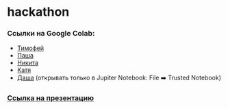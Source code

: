 # hackathon
### Ссылки на Google Colab:
* [Тимофей](https://colab.research.google.com/drive/1Rf-MKnHh_cTVlssmBUWDwFVXOYckvvOi?usp=sharing)
* [Паша](https://colab.research.google.com/drive/1BaNQs7VmMHZwAR9R2zrlwahdQuA95ub4?usp=sharing)
* [Никита](https://colab.research.google.com/drive/1AhTvxDFAMRrIw9bP5xPnjQ27ioGe87Op#scrollTo=NIxFU6Z8nA10)
* [Катя](https://colab.research.google.com/drive/15kI7laIt_ITtKnEtuFPILjoGGwsmbcxA?usp=sharing)
* [Даша](https://drive.google.com/file/d/1ghW-E-3t8Nmm69_MrsB3oop8KmVAIRd8/view?usp=sharing) (открывать только в Jupiter Notebook: File ➡️ Trusted Notebook)
### [Ссылка на презентацию](https://docs.google.com/presentation/d/1n35QLPyKHfr1QR7TYsZMklDhnfjwDbkvHBETut6xX7A/edit?usp=sharing)
